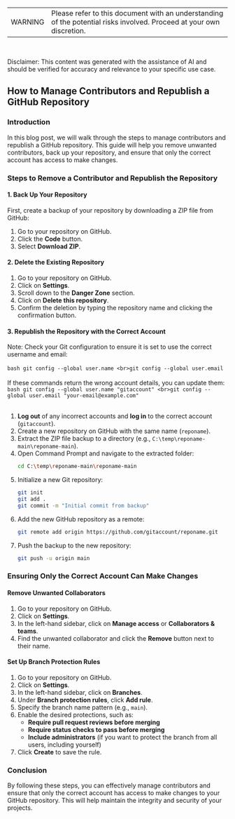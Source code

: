 <br><table><td>WARNING</td><td>Please refer to this document with an understanding of the potential risks involved. Proceed at your own discretion.</td></table><br>

Disclaimer: This content was generated with the assistance of AI and should be verified for accuracy and relevance to your specific use case.

## How to Manage Contributors and Republish a GitHub Repository

### Introduction
In this blog post, we will walk through the steps to manage contributors and republish a GitHub repository. This guide will help you remove unwanted contributors, back up your repository, and ensure that only the correct account has access to make changes.

### Steps to Remove a Contributor and Republish the Repository

#### 1. Back Up Your Repository
First, create a backup of your repository by downloading a ZIP file from GitHub:
1. Go to your repository on GitHub.
2. Click the **Code** button.
3. Select **Download ZIP**.

#### 2. Delete the Existing Repository
1. Go to your repository on GitHub.
2. Click on **Settings**.
3. Scroll down to the **Danger Zone** section.
4. Click on **Delete this repository**.
5. Confirm the deletion by typing the repository name and clicking the confirmation button.

#### 3. Republish the Repository with the Correct Account
   Note: Check your Git configuration to ensure it is set to use the correct username and email:<br>
      <br>```bash
      git config --global user.name
      <br>git config --global user.email
      ```<br>
   <br>If these commands return the wrong account details, you can update them:
      <br>```bash
      git config --global user.name "gitaccount"
      <br>git config --global user.email "your-email@example.com"
      ```<br>
<br>
1. **Log out** of any incorrect accounts and **log in** to the correct account (`gitaccount`).
2. Create a new repository on GitHub with the same name (`reponame`).
3. Extract the ZIP file backup to a directory (e.g., `C:\temp\reponame-main\reponame-main`).
4. Open Command Prompt and navigate to the extracted folder:
   ```bash
   cd C:\temp\reponame-main\reponame-main
   ```
5. Initialize a new Git repository:
   ```bash
   git init
   git add .
   git commit -m "Initial commit from backup"
   ```
6. Add the new GitHub repository as a remote:
   ```bash
   git remote add origin https://github.com/gitaccount/reponame.git
   ```
7. Push the backup to the new repository:
   ```bash
   git push -u origin main
   ```

### Ensuring Only the Correct Account Can Make Changes

#### Remove Unwanted Collaborators
1. Go to your repository on GitHub.
2. Click on **Settings**.
3. In the left-hand sidebar, click on **Manage access** or **Collaborators & teams**.
4. Find the unwanted collaborator and click the **Remove** button next to their name.

#### Set Up Branch Protection Rules
1. Go to your repository on GitHub.
2. Click on **Settings**.
3. In the left-hand sidebar, click on **Branches**.
4. Under **Branch protection rules**, click **Add rule**.
5. Specify the branch name pattern (e.g., `main`).
6. Enable the desired protections, such as:
   - **Require pull request reviews before merging**
   - **Require status checks to pass before merging**
   - **Include administrators** (if you want to protect the branch from all users, including yourself)
7. Click **Create** to save the rule.

### Conclusion
By following these steps, you can effectively manage contributors and ensure that only the correct account has access to make changes to your GitHub repository. This will help maintain the integrity and security of your projects.
